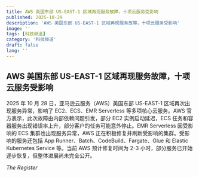 ```yaml
---
title: AWS 美国东部 US-EAST-1 区域再现服务故障，十项云服务受影响
published: 2025-10-29
description: 'AWS 美国东部 US-EAST-1 区域再现服务故障，十项云服务受影响'
image: ''
tags: [科技频道]
category: '科技频道'
draft: false
lang: ''
---
```


## AWS 美国东部 US-EAST-1 区域再现服务故障，十项云服务受影响

2025 年 10 月 28 日，亚马逊云服务（AWS）美国东部 US-EAST-1 区域再次出现服务异常，影响了 EC2、ECS、EMR Serverless 等多项核心云服务。AWS 官方表示，此次故障由内部依赖问题引发，部分 EC2 实例启动延迟，ECS 任务和容器服务出现错误率上升，部分客户的任务可能意外停止。EMR Serverless 因受影响的 ECS 集群也出现服务异常，AWS 正在积极修复并刷新受影响的集群。受影响的服务还包括 App Runner、Batch、CodeBuild、Fargate、Glue 和 Elastic Kubernetes Service 等。当前 AWS 预计修复时间为 2-3 小时，部分服务已开始逐步恢复，但整体进展尚未完全公开。

*The Register*
